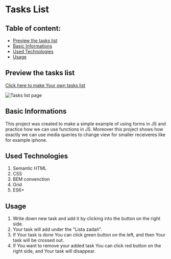 # Tasks List

## Table of content: 
* [ Preview the tasks list](#tasks-list)
* [ Basic Informations ](#basic-information) 
* [ Used Technologies](#used-technologies)
* [Usage](#usage)

## Preview the tasks list

[ Click here to make Your own tasks list](https://meggcreative.github.io/tasks-list/)

![Tasks list page](https://recordit.co/fvV08Lyg75)
## Basic Informations

This project was created to make a simple example of using forms in JS and practice how we can use functions in JS. Moreover this project shows how exactly we can use media queries to change view for smaller receiveres like for example iphone.   

## Used Technologies
1. Semantic HTML
2. CSS
3. BEM convenction
4. Grid
5. ES6+ 

## Usage
1. Write down new task and add it by clicking into the button on the right side. 
2. Your task will add under the "Lista zadań".
3. If Your task is done You can click green button on the left, and then Your task will be crossed out.
4. If You want to remove your added task You can click red button on the right side, and Your task will disappear.
